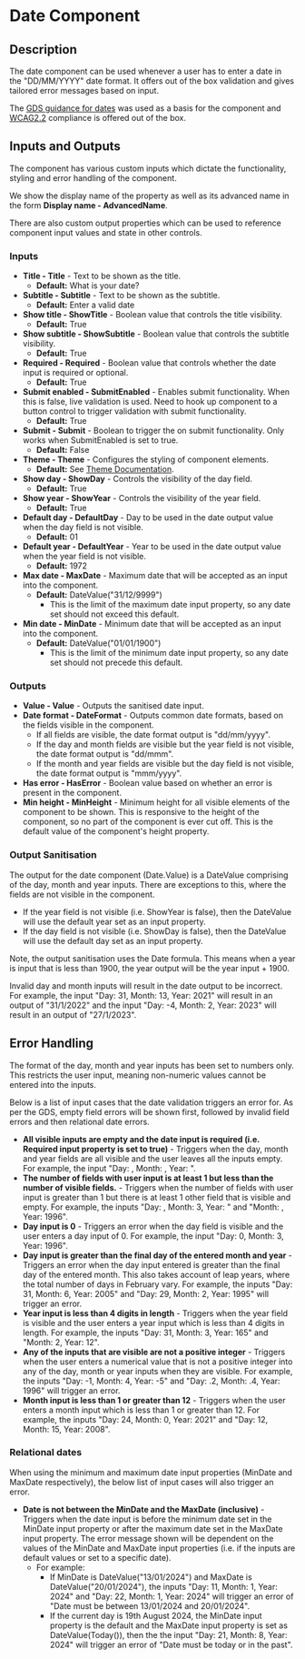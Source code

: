 # Date Component

## Description

The date component can be used whenever a user has to enter a date in the "DD/MM/YYYY" date format. It offers out of the box validation and gives tailored error messages based on input.

The [GDS guidance for dates](https://design-system.service.gov.uk/patterns/dates/) was used as a basis for the component and [WCAG2.2](https://www.w3.org/WAI/WCAG22/Understanding/) compliance is offered out of the box.

## Inputs and Outputs

The component has various custom inputs which dictate the functionality, styling and error handling of the component.

We show the display name of the property as well as its advanced name in the form **Display name - AdvancedName**.

There are also custom output properties which can be used to reference component input values and state in other controls.

### Inputs

- **Title - Title** - Text to be shown as the title.
    - **Default:** What is your date?
- **Subtitle - Subtitle** - Text to be shown as the subtitle.
    - **Default:** Enter a valid date
- **Show title - ShowTitle** - Boolean value that controls the title visibility.
    - **Default:** True
- **Show subtitle - ShowSubtitle** - Boolean value that controls the subtitle visibility.
    - **Default:** True
- **Required - Required** - Boolean value that controls whether the date input is required or optional.
    - **Default:** True
- **Submit enabled - SubmitEnabled** - Enables submit functionality. When this is false, live validation is used. Need to hook up component to a button control to trigger validation with submit functionality.
    - **Default:** True
- **Submit - Submit** - Boolean to trigger the on submit functionality. Only works when SubmitEnabled is set to true.
    - **Default:** False
- **Theme - Theme** - Configures the styling of component elements.
    - **Default:** See [Theme Documentation](../Theme.md).
- **Show day - ShowDay** - Controls the visibility of the day field.
    - **Default:** True
- **Show year - ShowYear** - Controls the visibility of the year field.
    - **Default:** True
- **Default day - DefaultDay** - Day to be used in the date output value when the day field is not visible.
    - **Default:** 01
- **Default year - DefaultYear** - Year to be used in the date output value when the year field is not visible.
    - **Default:** 1972
- **Max date - MaxDate** - Maximum date that will be accepted as an input into the component.
    - **Default:** DateValue("31/12/9999")
        - This is the limit of the maximum date input property, so any date set should not exceed this default.
- **Min date - MinDate** - Minimum date that will be accepted as an input into the component.
    - **Default:** DateValue("01/01/1900")
        - This is the limit of the minimum date input property, so any date set should not precede this default.

### Outputs

- **Value - Value** - Outputs the sanitised date input.
- **Date format - DateFormat** - Outputs common date formats, based on the fields visible in the component.
    - If all fields are visible, the date format output is "dd/mm/yyyy".
    - If the day and month fields are visible but the year field is not visible, the date format output is "dd/mmm".
    - If the month and year fields are visible but the day field is not visible, the date format output is "mmm/yyyy".
- **Has error - HasError** - Boolean value based on whether an error is present in the component.
- **Min height - MinHeight** - Minimum height for all visible elements of the component to be shown. This is responsive to the height of the component, so no part of the component is ever cut off. This is the default value of the component's height property.

### Output Sanitisation

The output for the date component (Date.Value) is a DateValue comprising of the day, month and year inputs. There are exceptions to this, where the fields are not visible in the component.
- If the year field is not visible (i.e. ShowYear is false), then the DateValue will use the default year set as an input property.
- If the day field is not visible (i.e. ShowDay is false), then the DateValue will use the default day set as an input property.

Note, the output sanitisation uses the Date formula. This means when a year is input that is less than 1900, the year output will be the year input + 1900.

Invalid day and month inputs will result in the date output to be incorrect. For example, the input "Day: 31, Month: 13, Year: 2021" will result in an output of "31/1/2022" and the input "Day: -4, Month: 2, Year: 2023" will result in an output of "27/1/2023".

## Error Handling

The format of the day, month and year inputs has been set to numbers only. This restricts the user input, meaning non-numeric values cannot be entered into the inputs.

Below is a list of input cases that the date validation triggers an error for. As per the GDS, empty field errors will be shown first, followed by invalid field errors and then relational date errors.

- **All visible inputs are empty and the date input is required (i.e. Required input property is set to true)** - Triggers when the day, month and year fields are all visible and the user leaves all the inputs empty. For example, the input "Day: , Month: , Year: ".
- **The number of fields with user input is at least 1 but less than the number of visible fields.** - Triggers when the number of fields with user input is greater than 1 but there is at least 1 other field that is visible and empty. For example, the inputs "Day: , Month: 3, Year: " and "Month: , Year: 1996".
- **Day input is 0** - Triggers an error when the day field is visible and the user enters a day input of 0. For example, the input "Day: 0, Month: 3, Year: 1996".
- **Day input is greater than the final day of the entered month and year** - Triggers an error when the day input entered is greater than the final day of the entered month. This also takes account of leap years, where the total number of days in February vary. For example, the inputs "Day: 31, Month: 6, Year: 2005" and "Day: 29, Month: 2, Year: 1995" will trigger an error.
- **Year input is less than 4 digits in length** - Triggers when the year field is visible and the user enters a year input which is less than 4 digits in length. For example, the inputs "Day: 31, Month: 3, Year: 165" and "Month: 2, Year: 12".
- **Any of the inputs that are visible are not a positive integer** - Triggers when the user enters a numerical value that is not a positive integer into any of the day, month or year inputs when they are visible. For example, the inputs "Day: -1, Month: 4, Year: -5" and "Day: .2, Month: .4, Year: 1996" will trigger an error.
- **Month input is less than 1 or greater than 12** - Triggers when the user enters a month input which is less than 1 or greater than 12. For example, the inputs "Day: 24, Month: 0, Year: 2021" and "Day: 12, Month: 15, Year: 2008".

### Relational dates
When using the minimum and maximum date input properties (MinDate and MaxDate respectively), the below list of input cases will also trigger an error.

- **Date is not between the MinDate and the MaxDate (inclusive)** - Triggers when the date input is before the minimum date set in the MinDate input property or after the maximum date set in the MaxDate input property. The error message shown will be dependent on the values of the MinDate and MaxDate input properties (i.e. if the inputs are default values or set to a specific date). 
    - For example:
        - If MinDate is DateValue("13/01/2024") and MaxDate is DateValue("20/01/2024"), the inputs "Day: 11, Month: 1, Year: 2024" and "Day: 22, Month: 1, Year: 2024" will trigger an error of "Date must be between 13/01/2024 and 20/01/2024". 
        - If the current day is 19th August 2024, the MinDate input property is the default and the MaxDate input property is set as DateValue(Today()), then the the input "Day: 21, Month: 8, Year: 2024" will trigger an error of "Date must be today or in the past".